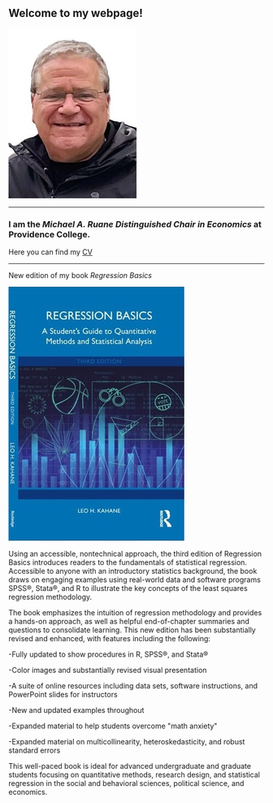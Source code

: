 ## **Welcome to my webpage!**

![](mypic.jpg)

---

### I am the *Michael A. Ruane Distinguished Chair in Economics* at Providence College.

Here you can find my [CV](vita_Fall_2024.pdf)

---
New edition of my book *Regression Basics*

![](rb3e_cov.jpg)

Using an accessible, nontechnical approach, the third edition of Regression Basics introduces readers to the fundamentals of statistical regression. Accessible to anyone with an introductory statistics background, the book draws on engaging examples using real-world data and software programs SPSS®, Stata®, and R to illustrate the key concepts of the least squares regression methodology.

The book emphasizes the intuition of regression methodology and provides a hands-on approach, as well as helpful end-of-chapter summaries and questions to consolidate learning. This new edition has been substantially revised and enhanced, with features including the following:

-Fully updated to show procedures in R, SPSS®, and Stata®

-Color images and substantially revised visual presentation

-A suite of online resources including data sets, software instructions, and PowerPoint slides for instructors

-New and updated examples throughout

-Expanded material to help students overcome "math anxiety"

-Expanded material on multicollinearity, heteroskedasticity, and robust standard errors

This well-paced book is ideal for advanced undergraduate and graduate students focusing on quantitative methods, research design, and statistical regression in the social and behavioral sciences, political science, and economics.
